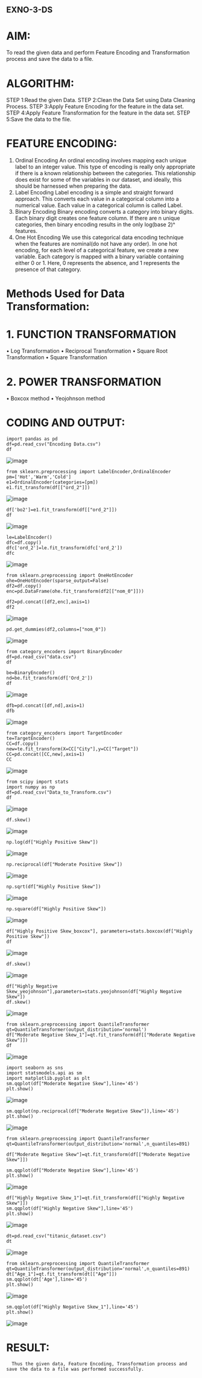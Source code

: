 ## EXNO-3-DS

# AIM:
To read the given data and perform Feature Encoding and Transformation process and save the data to a file.

# ALGORITHM:
STEP 1:Read the given Data.
STEP 2:Clean the Data Set using Data Cleaning Process.
STEP 3:Apply Feature Encoding for the feature in the data set.
STEP 4:Apply Feature Transformation for the feature in the data set.
STEP 5:Save the data to the file.

# FEATURE ENCODING:
1. Ordinal Encoding
An ordinal encoding involves mapping each unique label to an integer value. This type of encoding is really only appropriate if there is a known relationship between the categories. This relationship does exist for some of the variables in our dataset, and ideally, this should be harnessed when preparing the data.
2. Label Encoding
Label encoding is a simple and straight forward approach. This converts each value in a categorical column into a numerical value. Each value in a categorical column is called Label.
3. Binary Encoding
Binary encoding converts a category into binary digits. Each binary digit creates one feature column. If there are n unique categories, then binary encoding results in the only log(base 2)ⁿ features.
4. One Hot Encoding
We use this categorical data encoding technique when the features are nominal(do not have any order). In one hot encoding, for each level of a categorical feature, we create a new variable. Each category is mapped with a binary variable containing either 0 or 1. Here, 0 represents the absence, and 1 represents the presence of that category.

# Methods Used for Data Transformation:
  # 1. FUNCTION TRANSFORMATION
• Log Transformation
• Reciprocal Transformation
• Square Root Transformation
• Square Transformation
  # 2. POWER TRANSFORMATION
• Boxcox method
• Yeojohnson method

# CODING AND OUTPUT:
  ```
import pandas as pd
df=pd.read_csv("Encoding Data.csv")
df
```
![image](https://github.com/user-attachments/assets/5ec31a5a-c83e-405b-816f-8f603db28de1)

```
from sklearn.preprocessing import LabelEncoder,OrdinalEncoder
pm=['Hot','Warm','Cold']
e1=OrdinalEncoder(categories=[pm])
e1.fit_transform(df[["ord_2"]])
```
![image](https://github.com/user-attachments/assets/3b07cb57-601c-413d-b932-acabe1a148ea)

```
df['bo2']=e1.fit_transform(df[["ord_2"]])
df
```
![image](https://github.com/user-attachments/assets/56b5b965-539d-489e-b1f5-1d9e3aa53237)

```
le=LabelEncoder()
dfc=df.copy()
dfc['ord_2']=le.fit_transform(dfc['ord_2'])
dfc
```
![image](https://github.com/user-attachments/assets/c895d1fd-cb06-480e-bb98-4d2063c54526)

```
from sklearn.preprocessing import OneHotEncoder
ohe=OneHotEncoder(sparse_output=False)
df2=df.copy()
enc=pd.DataFrame(ohe.fit_transform(df2[["nom_0"]]))
```
```
df2=pd.concat([df2,enc],axis=1)
df2
```
![image](https://github.com/user-attachments/assets/c2277e6a-c543-4d22-8169-193b863adf0d)

```
pd.get_dummies(df2,columns=["nom_0"])
```
![image](https://github.com/user-attachments/assets/8eb08bce-55be-4e3f-8964-12c1eaf96127)

```
from category_encoders import BinaryEncoder
df=pd.read_csv("data.csv")
df
```
```
be=BinaryEncoder()
nd=be.fit_transform(df['Ord_2'])
df
```
![image](https://github.com/user-attachments/assets/7dd3f373-add4-4b46-8a39-ce314686506c)

```
dfb=pd.concat([df,nd],axis=1)
dfb
```
![image](https://github.com/user-attachments/assets/7af14088-d6de-4603-853b-9e3455797876)

```
from category_encoders import TargetEncoder
te=TargetEncoder()
CC=df.copy()
new=te.fit_transform(X=CC["City"],y=CC["Target"])
CC=pd.concat([CC,new],axis=1)
CC
```
![image](https://github.com/user-attachments/assets/2aaf0d41-b4e8-48e2-a2a0-d716b44a5563)

```
from scipy import stats
import numpy as np
df=pd.read_csv("Data_to_Transform.csv")
df
```
![image](https://github.com/user-attachments/assets/57392653-6625-4773-adc4-df18e1133923)

```
df.skew()
```
![image](https://github.com/user-attachments/assets/e6b2444f-a3cd-4321-9d65-9c637243b20d)

```
np.log(df["Highly Positive Skew"])
```
![image](https://github.com/user-attachments/assets/7bae1473-e3ba-480e-9437-ffb0ea4db249)

```
np.reciprocal(df["Moderate Positive Skew"])
```
![image](https://github.com/user-attachments/assets/35d6d278-d941-4762-9ce9-612f189f66b0)

```
np.sqrt(df["Highly Positive Skew"])
```
![image](https://github.com/user-attachments/assets/f7b4ac03-ac0d-4c08-8c9b-25eb1691c354)

```
np.square(df["Highly Positive Skew"])
```
![image](https://github.com/user-attachments/assets/13287e2f-81fd-460b-92a2-531dc72a473e)

```
df["Highly Positive Skew_boxcox"], parameters=stats.boxcox(df["Highly Positive Skew"])
df
```
![image](https://github.com/user-attachments/assets/a3cef940-8b2b-425e-8b2b-500e056cc879)
```
df.skew()
```
![image](https://github.com/user-attachments/assets/d5504a6d-6963-4edc-bcf6-3f5f26dea404)

```
df["Highly Negative Skew_yeojohnson"],parameters=stats.yeojohnson(df["Highly Negative Skew"])
df.skew()
```
![image](https://github.com/user-attachments/assets/da2b6581-0cec-4232-a39e-37383fd32541)

```
from sklearn.preprocessing import QuantileTransformer
qt=QuantileTransformer(output_distribution='normal')
df["Moderate Negative Skew_1"]=qt.fit_transform(df[["Moderate Negative Skew"]])
df
```
![image](https://github.com/user-attachments/assets/93f9be16-0805-4d9e-ab95-333f3c587625)

```
import seaborn as sns
import statsmodels.api as sm
import matplotlib.pyplot as plt
sm.qqplot(df["Moderate Negative Skew"],line='45')
plt.show()
```
![image](https://github.com/user-attachments/assets/78be949d-033f-4619-b7d9-fbec5595ec36)

```
sm.qqplot(np.reciprocal(df["Moderate Negative Skew"]),line='45')
plt.show()
```
![image](https://github.com/user-attachments/assets/35592df2-e252-45bc-9535-19ba2681b567)

```
from sklearn.preprocessing import QuantileTransformer
qt=QuantileTransformer(output_distribution='normal',n_quantiles=891)

df["Moderate Negative Skew"]=qt.fit_transform(df[["Moderate Negative Skew"]])

sm.qqplot(df["Moderate Negative Skew"],line='45')
plt.show()
```
![image](https://github.com/user-attachments/assets/9c8a92c6-e1bd-47e1-90a8-2cb944ecf316)

```
df["Highly Negative Skew_1"]=qt.fit_transform(df[["Highly Negative Skew"]])
sm.qqplot(df["Highly Negative Skew"],line='45')
plt.show()
```
![image](https://github.com/user-attachments/assets/c47720df-1c12-4cf0-8252-08fce5f5ccb5)

```
dt=pd.read_csv("titanic_dataset.csv")
dt
```
![image](https://github.com/user-attachments/assets/4aa92f3e-cb5a-4a48-a139-fcc8f2e4120d)

```
from sklearn.preprocessing import QuantileTransformer
qt=QuantileTransformer(output_distribution='normal',n_quantiles=891)
dt["Age_1"]=qt.fit_transform(dt[["Age"]])
sm.qqplot(dt['Age'],line='45') 
plt.show()
```
![image](https://github.com/user-attachments/assets/3db6ef8d-c9b0-46db-802d-886e11e6c567)

```
sm.qqplot(df["Highly Negative Skew_1"],line='45')
plt.show()
```
![image](https://github.com/user-attachments/assets/249280b8-aca1-45f6-a40e-da21dbc2d264)

# RESULT:
      Thus the given data, Feature Encoding, Transformation process and save the data to a file was performed successfully.

       

